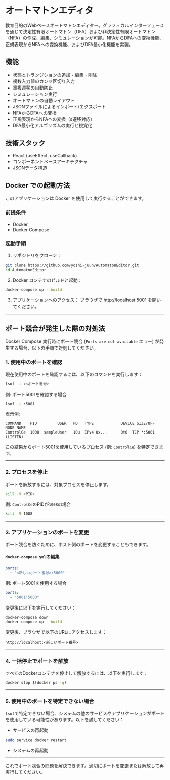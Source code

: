 # オートマトンエディタ

教育目的のWebベースオートマトンエディター。グラフィカルインターフェースを通じて決定性有限オートマトン（DFA）および非決定性有限オートマトン（NFA）の作成、編集、シミュレーションが可能。NFAからDFAへの変換機能、正規表現からNFAへの変換機能、およびDFA最小化機能を実装。

## 機能

- 状態とトランジションの追加・編集・削除
- 複数入力値のカンマ区切り入力
- 重複遷移の自動防止
- シミュレーション実行
- オートマトンの自動レイアウト
- JSONファイルによるインポート/エクスポート
- NFAからDFAへの変換
- 正規表現からNFAへの変換（ε遷移対応）
- DFA最小化アルゴリズムの実行と視覚化

## 技術スタック

- React (useEffect, useCallback)
- コンポーネントベースアーキテクチャ
- JSONデータ構造

## Docker での起動方法

このアプリケーションは Docker を使用して実行することができます。

### 前提条件
- Docker
- Docker Compose

### 起動手順

1. リポジトリをクローン：
```bash
git clone https://github.com/yoshi-juun/AutomatonEditor.git
cd AutomatonEditor
```

2. Docker コンテナのビルドと起動：
```bash
docker-compose up --build
```

3. アプリケーションへのアクセス：
ブラウザで http://localhost:5001 を開いてください。

---

## ポート競合が発生した際の対処法

Docker Compose 実行時にポート競合 (`Ports are not available` エラー) が発生する場合、以下の手順で対処してください。

### 1. 使用中のポートを確認
現在使用中のポートを確認するには、以下のコマンドを実行します：

```bash
lsof -i :<ポート番号>
```

例: ポート5001を確認する場合
```bash
lsof -i :5001
```

表示例:
```plaintext
COMMAND    PID         USER   FD   TYPE            DEVICE SIZE/OFF NODE NAME
ControlCe  1008  sampleUser   10u  IPv4 0x...      0t0  TCP *:5001 (LISTEN)
```

この結果からポート5001を使用しているプロセス (例: `ControlCe`) を特定できます。

---

### 2. プロセスを停止
ポートを解放するには、対象プロセスを停止します。

```bash
kill -9 <PID>
```

例: `ControlCe`のPIDが`1008`の場合
```bash
kill -9 1008
```

---

### 3. アプリケーションのポートを変更
ポート競合を防ぐために、ホスト側のポートを変更することもできます。

#### `docker-compose.yml`の編集
```yaml
ports:
  - "<新しいポート番号>:5000"
```

例: ポート5001を使用する場合
```yaml
ports:
  - "5001:5000"
```

変更後に以下を実行してください：
```bash
docker-compose down
docker-compose up --build
```

変更後、ブラウザで以下のURLにアクセスします：
```
http://localhost:<新しいポート番号>
```

---

### 4. 一括停止でポートを解放
すべてのDockerコンテナを停止して解放するには、以下を実行します：

```bash
docker stop $(docker ps -q)
```

---

### 5. 使用中のポートを特定できない場合
`lsof`で特定できない場合、システムの他のサービスやアプリケーションがポートを使用している可能性があります。以下を試してください：

- サービスの再起動
```bash
sudo service docker restart
```

- システムの再起動

---

これでポート競合の問題を解決できます。適切にポートを変更または解放して再実行してください。
